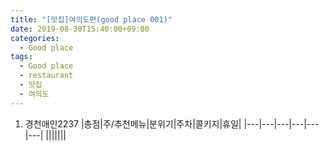 ```yaml
---
title: "[맛집]여의도편(good place 001)"
date: 2019-08-30T15:40:00+09:00
categories:
  - Good place
tags:
  - Good place
  - restaurant
  - 맛집
  - 여의도
---
```


1. 경천애인2237
|총점|주/추천메뉴|분위기|주차|콜키지|휴일|
|---|---|---|---|---|---|
|||||||